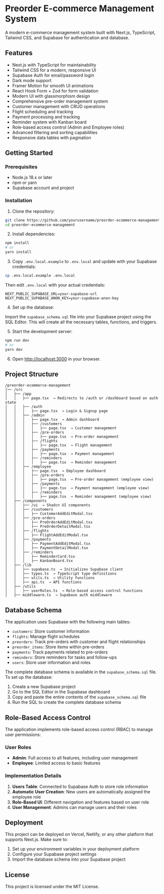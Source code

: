 # Preorder E-commerce Management System

A modern e-commerce management system built with Next.js, TypeScript, Tailwind CSS, and Supabase for authentication and database.

## Features

- Next.js with TypeScript for maintainability
- Tailwind CSS for a modern, responsive UI
- Supabase Auth for email/password login
- Dark mode support
- Framer Motion for smooth UI animations
- React Hook Form + Zod for form validation
- Modern UI with glassmorphism design
- Comprehensive pre-order management system
- Customer management with CRUD operations
- Flight scheduling and tracking
- Payment processing and tracking
- Reminder system with Kanban board
- Role-based access control (Admin and Employee roles)
- Advanced filtering and sorting capabilities
- Responsive data tables with pagination

## Getting Started

### Prerequisites

- Node.js 18.x or later
- npm or yarn
- Supabase account and project

### Installation

1. Clone the repository:

```bash
git clone https://github.com/yourusername/preorder-ecommerce-management.git
cd preorder-ecommerce-management
```

2. Install dependencies:

```bash
npm install
# or
yarn install
```

3. Copy `.env.local.example` to `.env.local` and update with your Supabase credentials:

```bash
cp .env.local.example .env.local
```

Then edit `.env.local` with your actual credentials:
```
NEXT_PUBLIC_SUPABASE_URL=your-supabase-url
NEXT_PUBLIC_SUPABASE_ANON_KEY=your-supabase-anon-key
```

4. Set up the database:

Import the `supabase_schema.sql` file into your Supabase project using the SQL Editor. This will create all the necessary tables, functions, and triggers.

5. Start the development server:

```bash
npm run dev
# or
yarn dev
```

6. Open [http://localhost:3000](http://localhost:3000) in your browser.

## Project Structure

```
/preorder-ecommerce-management
│── /src
│   ├── /app
│   │   ├── page.tsx  → Redirects to /auth or /dashboard based on auth state
│   │   ├── /auth
│   │   │   ├── page.tsx  → Login & Signup page
│   │   ├── /admin
│   │   │   ├── page.tsx  → Admin dashboard
│   │   │   ├── /customers
│   │   │   │   ├── page.tsx  → Customer management
│   │   │   ├── /pre-orders
│   │   │   │   ├── page.tsx  → Pre-order management
│   │   │   ├── /flights
│   │   │   │   ├── page.tsx  → Flight management
│   │   │   ├── /payments
│   │   │   │   ├── page.tsx  → Payment management
│   │   │   ├── /reminders
│   │   │   │   ├── page.tsx  → Reminder management
│   │   ├── /employee
│   │   │   ├── page.tsx  → Employee dashboard
│   │   │   ├── /pre-orders
│   │   │   │   ├── page.tsx  → Pre-order management (employee view)
│   │   │   ├── /payments
│   │   │   │   ├── page.tsx  → Payment management (employee view)
│   │   │   ├── /reminders
│   │   │   │   ├── page.tsx  → Reminder management (employee view)
│   ├── /components
│   │   ├── /ui  → Shadcn UI components
│   │   ├── /customers
│   │   │   ├── CustomerAddEditModal.tsx
│   │   ├── /pre-orders
│   │   │   ├── PreOrderAddEditModal.tsx
│   │   │   ├── PreOrderDetailModal.tsx
│   │   ├── /flights
│   │   │   ├── FlightAddEditModal.tsx
│   │   ├── /payments
│   │   │   ├── PaymentAddEditModal.tsx
│   │   │   ├── PaymentDetailModal.tsx
│   │   ├── /reminders
│   │   │   ├── ReminderCard.tsx
│   │   │   ├── KanbanBoard.tsx
│   ├── /lib
│   │   ├── supabase.ts  → Initializes Supabase client
│   │   ├── types.ts  → TypeScript type definitions
│   │   ├── utils.ts  → Utility functions
│   │   ├── api.ts  → API functions
│   ├── /utils
│   │   ├── userRoles.ts  → Role-based access control functions
│   ├── middleware.ts  → Supabase auth middleware
```

## Database Schema

The application uses Supabase with the following main tables:
- `customers`: Store customer information
- `flights`: Manage flight schedules
- `preorders`: Track pre-orders with customer and flight relationships
- `preorder_items`: Store items within pre-orders
- `payments`: Track payments related to pre-orders
- `reminders`: Store reminders for tasks and follow-ups
- `users`: Store user information and roles

The complete database schema is available in the `supabase_schema.sql` file. To set up the database:

1. Create a new Supabase project
2. Go to the SQL Editor in the Supabase dashboard
3. Copy and paste the entire contents of the `supabase_schema.sql` file
4. Run the SQL to create the complete database schema

## Role-Based Access Control

The application implements role-based access control (RBAC) to manage user permissions:

### User Roles

- **Admin**: Full access to all features, including user management
- **Employee**: Limited access to basic features

### Implementation Details

1. **Users Table**: Connected to Supabase Auth to store role information
2. **Automatic User Creation**: New users are automatically assigned the employee role
3. **Role-Based UI**: Different navigation and features based on user role
4. **User Management**: Admins can manage users and their roles

## Deployment

This project can be deployed on Vercel, Netlify, or any other platform that supports Next.js. Make sure to:

1. Set up your environment variables in your deployment platform
2. Configure your Supabase project settings
3. Import the database schema into your Supabase project

## License

This project is licensed under the MIT License.
